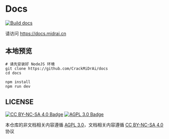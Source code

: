 # Docs

[![Build docs](https://github.com/CrackMiDrAi/docs/actions/workflows/build.yml/badge.svg)](https://github.com/CrackMiDrAi/docs/actions/workflows/build.yml)

请访问 https://docs.midrai.cn

## 本地预览

```shell
# 请先安装好 NodeJS 环境
git clone https://github.com/CrackMiDrAi/docs
cd docs

npm install
npm run dev
```

## LICENSE

[![CC BY-NC-SA 4.0 Badge](https://licensebuttons.net/l/by-nc-sa/4.0/88x31.png)](http://creativecommons.org/licenses/by-nc-sa/4.0/) [![AGPL 3.0 Badge](https://www.gnu.org/graphics/agplv3-88x31.png)](https://www.gnu.org/licenses/agpl-3.0)

本仓库的非文档相关内容遵循 [AGPL 3.0](https://www.gnu.org/licenses/agpl-3.0)，文档相关内容遵循 [CC BY-NC-SA 4.0](http://creativecommons.org/licenses/by-nc-sa/4.0/) 协议
